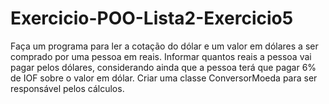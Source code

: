 # Exercicio-POO-Lista2-Exercicio5
Faça um programa para ler a cotação do dólar e um valor em dólares a ser comprado por uma pessoa em reais. Informar quantos reais a pessoa vai pagar pelos dólares, considerando ainda que a pessoa terá que pagar 6% de IOF sobre o valor em dólar. Criar uma classe ConversorMoeda para ser responsável pelos cálculos.
